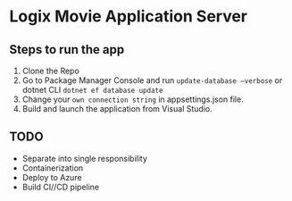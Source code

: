 # Logix Movie Application Server

## Steps to run the app
1. Clone the Repo
2. Go to Package Manager Console and run `update-database –verbose` or dotnet CLI `dotnet ef database update`
3. Change your `own connection string` in appsettings.json file.
4. Build and launch the application from Visual Studio.

## TODO
- Separate into single responsibility
- Containerization
- Deploy to Azure
- Build CI//CD pipeline
